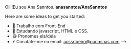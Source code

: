 Oiii!Eu sou Ana Sanntos.
**anasanntos/AnaSanntos** 

Here are some ideas to get you started:

- 🔭 Trabalho com Front-End
- 🌱 Estudando javascript, HTML e CSS.
- 😄 Pronomes ela/dela
- ⚡ Conatate-me no email: acssribeiro@pucminas.com
-->
